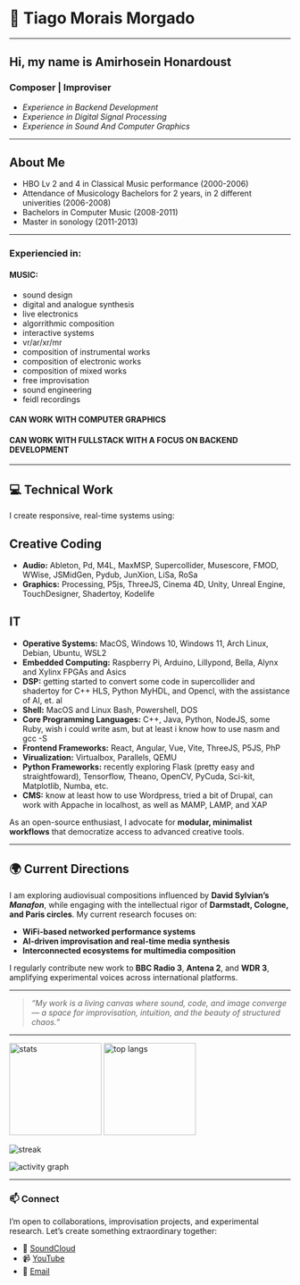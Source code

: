 # 👋 Tiago Morais Morgado

---

## Hi, my name is Amirhosein Honardoust
### Composer | Improviser 
- *Experience in Backend Development* 
- *Experience in Digital Signal Processing*
- *Experience in Sound And Computer Graphics*
  
---

## About Me
- HBO Lv 2 and 4 in Classical Music performance (2000-2006)
- Attendance of Musicology Bachelors for 2 years, in 2 different univerities (2006-2008)
- Bachelors in Computer Music (2008-2011)
- Master in sonology (2011-2013)

--- 

### Experiencied in:

#### MUSIC:
- sound design
- digital and analogue synthesis
- live electronics
- algorrithmic composition
- interactive systems
- vr/ar/xr/mr
- composition of instrumental works
- composition of electronic works
- composition of mixed works
- free improvisation
- sound engineering
- feidl recordings

#### CAN WORK WITH COMPUTER GRAPHICS
#### CAN WORK WITH FULLSTACK WITH A FOCUS ON BACKEND DEVELOPMENT
  
---

## 💻 Technical Work

I create responsive, real-time systems using:

## Creative Coding

- **Audio:** Ableton, Pd, M4L, MaxMSP, Supercollider, Musescore, FMOD, WWise, JSMidGen, Pydub, JunXion, LiSa, RoSa
- **Graphics:** Processing, P5js, ThreeJS, Cinema 4D, Unity, Unreal Engine, TouchDesigner, Shadertoy, Kodelife

## IT

- **Operative Systems:** MacOS, Windows 10, Windows 11, Arch Linux, Debian, Ubuntu, WSL2
- **Embedded Computing:** Raspberry Pi, Arduino, Lillypond, Bella, Alynx and Xylinx FPGAs and Asics 
- **DSP:** getting started to convert some code in supercollider and shadertoy for C++ HLS, Python MyHDL, and Opencl, with the assistance of AI, et. al
- **Shell:** MacOS and Linux Bash, Powershell, DOS
- **Core Programming Languages:** C++, Java, Python, NodeJS, some Ruby, wish i could write asm, but at least i know how to use nasm and gcc -S
- **Frontend Frameworks:** React, Angular, Vue, Vite, ThreeJS, P5JS, PhP
- **Virualization:** Virtualbox, Parallels, QEMU
- **Python Frameworks:** recently exploring Flask (pretty easy and straightfoward), Tensorflow, Theano, OpenCV, PyCuda, Sci-kit, Matplotlib, Numba, etc.
- **CMS:** know at least how to use Wordpress, tried a bit of Drupal, can work with Appache in localhost, as well as MAMP, LAMP, and XAP 

As an open-source enthusiast, I advocate for **modular, minimalist workflows** that democratize access to advanced creative tools.

---

## 🌍 Current Directions

I am exploring audiovisual compositions influenced by **David Sylvian’s *Manafon***, while engaging with the intellectual rigor of **Darmstadt, Cologne, and Paris circles**. My current research focuses on:

* **WiFi-based networked performance systems**
* **AI-driven improvisation and real-time media synthesis**
* **Interconnected ecosystems for multimedia composition**

I regularly contribute new work to **BBC Radio 3**, **Antena 2**, and **WDR 3**, amplifying experimental voices across international platforms.

---

> *“My work is a living canvas where sound, code, and image converge — a space for improvisation, intuition, and the beauty of structured chaos.”*

---

<p align="left">
  <img height="165" src="https://github-readme-stats.vercel.app/api?username=tmm88&show_icons=true&count_private=true&include_all_commits=true" alt="stats" />
  <img height="165" src="https://github-readme-stats.vercel.app/api/top-langs/?username=tmm88&layout=compact&langs_count=8" alt="top langs" />
</p>  

<p align="left">
  <img src="https://streak-stats.demolab.com?user=tmm88" alt="streak" />
</p>  

<p align="left">
  <img src="https://github-readme-activity-graph.vercel.app/graph?username=tmm88&area=true" alt="activity graph" />
</p>  

---

### 📫 Connect

I’m open to collaborations, improvisation projects, and experimental research. Let’s create something extraordinary together:

* 🎵 [SoundCloud](https://www.google.com/search?q=%23)
* 📹 [YouTube](https://www.google.com/search?q=%23)
* 📧 [Email](https://www.google.com/search?q=%23)

